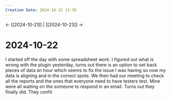 ```yaml
---
Creation Date: 2024-10-22 13:39
---
```


<- [[2024-10-21]] | [[2024-10-23]]  ->

# 2024-10-22
I started off the day with some spreadsheet work. I figured out what is wrong with the plugin yesterday, turns out there is an option to set back pieces of data an hour which seems to fix the issue I was having so now my data is aligning and in the correct spots. We then had our meeting to check all the reports and the ones that everyone need to have testers test. Mine were all waiting on the someone to respond in an email. Turns out they finally did. They confir